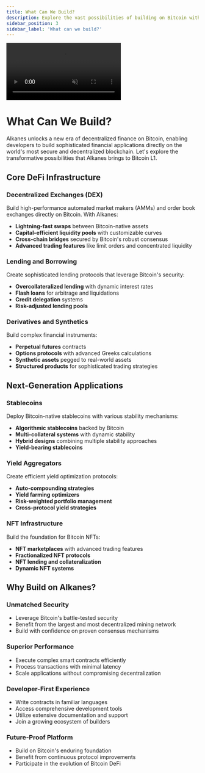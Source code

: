 ```yaml
---
title: What Can We Build?
description: Explore the vast possibilities of building on Bitcoin with Alkanes
sidebar_position: 3
sidebar_label: 'What can we build?'
---
```


<div style={{
  aspectRatio: '16/9',
  borderRadius: '12px',
  overflow: 'hidden',
  border: '1px solid var(--ifm-color-emphasis-200)',
  width: '100%',
  height: '100%',
  position: 'relative',
  marginTop: '20px',
  marginBottom: '40px',
}}>
  <video
    autoPlay
    loop
    playsInline
    muted
    style={{
      width: '100%',
      height: '100%',
      objectFit: 'cover',
    }}
  >
    <source src="/img/video3.mp4" type="video/mp4" />
  </video>
</div>

# What Can We Build?

Alkanes unlocks a new era of decentralized finance on Bitcoin, enabling developers to build sophisticated financial applications directly on the world's most secure and decentralized blockchain. Let's explore the transformative possibilities that Alkanes brings to Bitcoin L1.

## Core DeFi Infrastructure

### Decentralized Exchanges (DEX)

Build high-performance automated market makers (AMMs) and order book exchanges directly on Bitcoin. With Alkanes:

- **Lightning-fast swaps** between Bitcoin-native assets
- **Capital-efficient liquidity pools** with customizable curves
- **Cross-chain bridges** secured by Bitcoin's robust consensus
- **Advanced trading features** like limit orders and concentrated liquidity

### Lending and Borrowing

Create sophisticated lending protocols that leverage Bitcoin's security:

- **Overcollateralized lending** with dynamic interest rates
- **Flash loans** for arbitrage and liquidations
- **Credit delegation** systems
- **Risk-adjusted lending pools**

### Derivatives and Synthetics

Build complex financial instruments:

- **Perpetual futures** contracts
- **Options protocols** with advanced Greeks calculations
- **Synthetic assets** pegged to real-world assets
- **Structured products** for sophisticated trading strategies

## Next-Generation Applications

### Stablecoins

Deploy Bitcoin-native stablecoins with various stability mechanisms:

- **Algorithmic stablecoins** backed by Bitcoin
- **Multi-collateral systems** with dynamic stability
- **Hybrid designs** combining multiple stability approaches
- **Yield-bearing stablecoins**

### Yield Aggregators

Create efficient yield optimization protocols:

- **Auto-compounding strategies**
- **Yield farming optimizers**
- **Risk-weighted portfolio management**
- **Cross-protocol yield strategies**

### NFT Infrastructure

Build the foundation for Bitcoin NFTs:

- **NFT marketplaces** with advanced trading features
- **Fractionalized NFT protocols**
- **NFT lending and collateralization**
- **Dynamic NFT systems**

## Why Build on Alkanes?

### Unmatched Security

- Leverage Bitcoin's battle-tested security
- Benefit from the largest and most decentralized mining network
- Build with confidence on proven consensus mechanisms

### Superior Performance

- Execute complex smart contracts efficiently
- Process transactions with minimal latency
- Scale applications without compromising decentralization

### Developer-First Experience

- Write contracts in familiar languages
- Access comprehensive development tools
- Utilize extensive documentation and support
- Join a growing ecosystem of builders

### Future-Proof Platform

- Build on Bitcoin's enduring foundation
- Benefit from continuous protocol improvements
- Participate in the evolution of Bitcoin DeFi
